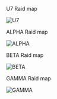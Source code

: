 U7 Raid map

<img src="https://cdn.discordapp.com/attachments/693018843857027142/811707940993368104/unknown.png" alt="U7">

ALPHA Raid map

<img src="https://cdn.discordapp.com/attachments/623889495946952715/804342967804231680/unknown.png" alt="ALPHA">

BETA Raid map

<img src="https://cdn.discordapp.com/attachments/623889495946952715/808016439289577492/unknown.png" alt="BETA">

GAMMA Raid map

<img src="https://cdn.discordapp.com/attachments/623889495946952715/811708089664405534/unknown.png" alt="GAMMA">